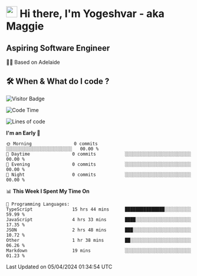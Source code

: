 <h1><img src="https://emojis.slackmojis.com/emojis/images/1531849430/4246/blob-sunglasses.gif?1531849430" width="30"/> Hi there, I'm Yogeshvar - aka Maggie</h1>

## Aspiring Software Engineer
🏂🏻  Based on Adelaide 

## 🛠 When & What do I code ?  

![Visitor Badge](https://visitor-badge.feriirawann.repl.co?username=yogeshvar&repo=yogeshvar&label=Visitors&style=plastic&color=%23457BFF&contentType=svg)

<!--START_SECTION:waka-->
![Code Time](http://img.shields.io/badge/Code%20Time-2%2C818%20hrs%2028%20mins-blue)

![Lines of code](https://img.shields.io/badge/From%20Hello%20World%20I%27ve%20Written-0%20lines%20of%20code-blue)

**I'm an Early 🐤** 

```text
🌞 Morning                0 commits           ░░░░░░░░░░░░░░░░░░░░░░░░░   00.00 % 
🌆 Daytime                0 commits           ░░░░░░░░░░░░░░░░░░░░░░░░░   00.00 % 
🌃 Evening                0 commits           ░░░░░░░░░░░░░░░░░░░░░░░░░   00.00 % 
🌙 Night                  0 commits           ░░░░░░░░░░░░░░░░░░░░░░░░░   00.00 % 
```


📊 **This Week I Spent My Time On** 

```text
💬 Programming Languages: 
TypeScript               15 hrs 44 mins      ███████████████░░░░░░░░░░   59.99 % 
JavaScript               4 hrs 33 mins       ████░░░░░░░░░░░░░░░░░░░░░   17.35 % 
JSON                     2 hrs 48 mins       ███░░░░░░░░░░░░░░░░░░░░░░   10.72 % 
Other                    1 hr 38 mins        ██░░░░░░░░░░░░░░░░░░░░░░░   06.26 % 
Markdown                 19 mins             ░░░░░░░░░░░░░░░░░░░░░░░░░   01.23 % 
```


 Last Updated on 05/04/2024 01:34:54 UTC
<!--END_SECTION:waka-->
